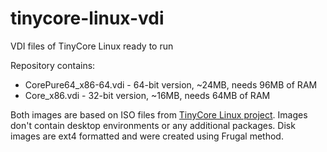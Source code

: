 # tinycore-linux-vdi
VDI files of TinyCore Linux ready to run

Repository contains:
- CorePure64_x86-64.vdi - 64-bit version, ~24MB, needs 96MB of RAM
- Core_x86.vdi - 32-bit version, ~16MB, needs 64MB of RAM

Both images are based on ISO files from [TinyCore Linux project](http://www.tinycorelinux.net/). Images don't contain desktop environments or any additional packages. Disk images are ext4 formatted and were created using Frugal method.

